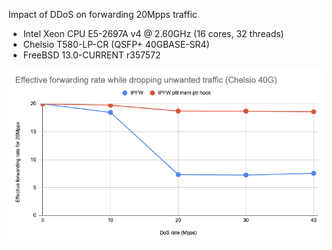 Impact of DDoS on forwarding 20Mpps traffic
  - Intel Xeon CPU E5-2697A v4 @ 2.60GHz (16 cores, 32 threads)
  - Chelsio T580-LP-CR (QSFP+ 40GBASE-SR4)
  - FreeBSD 13.0-CURRENT r357572

![Impact of DDoS on a 20Mpps forwarding traffic](graph.png)
